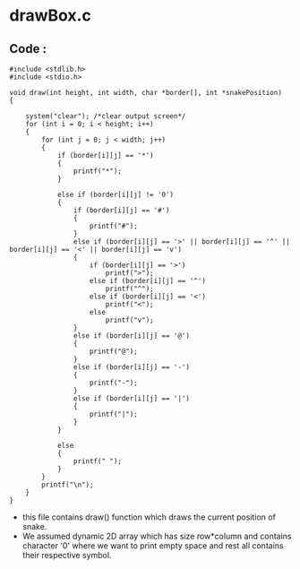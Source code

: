 # drawBox.c

## Code :

    #include <stdlib.h>
    #include <stdio.h>

    void draw(int height, int width, char *border[], int *snakePosition)
    {

        system("clear"); /*clear output screen*/
        for (int i = 0; i < height; i++)
        {
            for (int j = 0; j < width; j++)
            {
                if (border[i][j] == '*')
                {
                    printf("*");
                }

                else if (border[i][j] != '0')
                {
                    if (border[i][j] == '#')
                    {
                        printf("#");
                    }
                    else if (border[i][j] == '>' || border[i][j] == '^' || border[i][j] == '<' || border[i][j] == 'v')
                    {
                        if (border[i][j] == '>')
                            printf(">");
                        else if (border[i][j] == '^')
                            printf("^");
                        else if (border[i][j] == '<')
                            printf("<");
                        else
                            printf("v");
                    }
                    else if (border[i][j] == '@')
                    {
                        printf("@");
                    }
                    else if (border[i][j] == '-')
                    {
                        printf("-");
                    }
                    else if (border[i][j] == '|')
                    {
                        printf("|");
                    }
                }

                else
                {
                    printf(" ");
                }
            }
            printf("\n");
        }
    }



* this file contains draw() function which draws the current position of snake.
* We assumed dynamic 2D array which has size row*column and contains character '0' where we want to print empty space and rest all contains their respective symbol.

